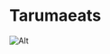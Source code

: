 # Tarumaeats

![Alt](https://repobeats.axiom.co/api/embed/ab2c52d0a0f2dff05a8852fbe84cff4edf25bf71.svg "Repobeats analytics image")
